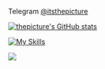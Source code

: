 Telegram [@itsthepicture](https://telegram.me/itsthepicture)

[![thepicture's GitHub stats](https://github-readme-stats.vercel.app/api?username=thepicture&theme=cobalt&hide=issues)](https://github.com/anuraghazra/github-readme-stats)

[![My Skills](https://skillicons.dev/icons?i=androidstudio,bash,bootstrap,cs,css,django,dotnet,firebase,heroku,html,java,js,jest,jquery,nextjs,nginx,nodejs,py,react,redux,sqlite,selenium)](https://skillicons.dev)

![](https://komarev.com/ghpvc/?username=thepicture)
